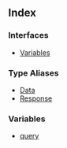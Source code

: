 ## Index

### Interfaces

- [Variables](api%5Cnamespaces%5Cqueries%5Cnamespaces%5CQaExpandKeyInfo%5Cinterfaces%5CVariables.md)

### Type Aliases

- [Data](api%5Cnamespaces%5Cqueries%5Cnamespaces%5CQaExpandKeyInfo%5Ctype-aliases%5CData.md)
- [Response](api%5Cnamespaces%5Cqueries%5Cnamespaces%5CQaExpandKeyInfo%5Ctype-aliases%5CResponse.md)

### Variables

- [query](api%5Cnamespaces%5Cqueries%5Cnamespaces%5CQaExpandKeyInfo%5Cvariables%5Cquery.md)
